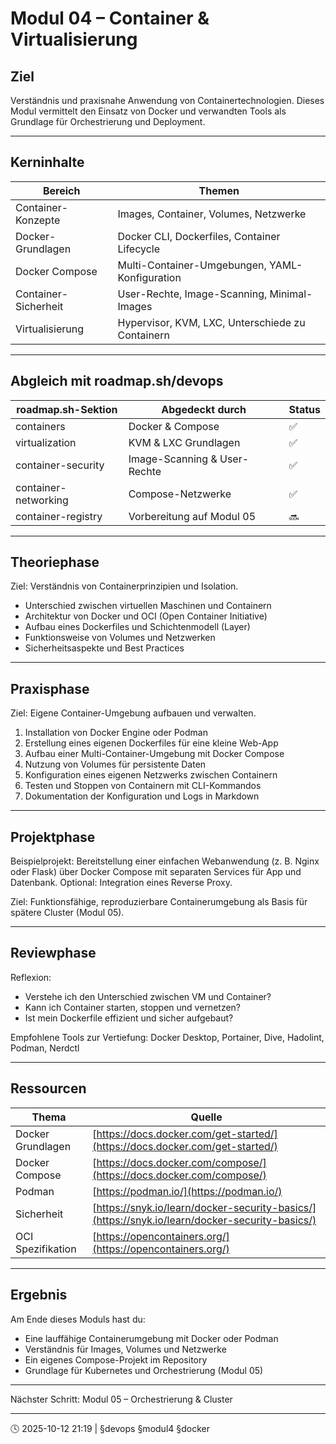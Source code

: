 # Modul 04 – Container & Virtualisierung

## Ziel

Verständnis und praxisnahe Anwendung von Containertechnologien.
Dieses Modul vermittelt den Einsatz von Docker und verwandten Tools als Grundlage für Orchestrierung und Deployment.

---

## Kerninhalte

| Bereich              | Themen                                           |
| -------------------- | ------------------------------------------------ |
| Container-Konzepte   | Images, Container, Volumes, Netzwerke            |
| Docker-Grundlagen    | Docker CLI, Dockerfiles, Container Lifecycle     |
| Docker Compose       | Multi-Container-Umgebungen, YAML-Konfiguration   |
| Container-Sicherheit | User-Rechte, Image-Scanning, Minimal-Images      |
| Virtualisierung      | Hypervisor, KVM, LXC, Unterschiede zu Containern |

---

## Abgleich mit roadmap.sh/devops

| roadmap.sh-Sektion   | Abgedeckt durch              | Status |
| -------------------- | ---------------------------- | ------ |
| containers           | Docker & Compose             | ✅      |
| virtualization       | KVM & LXC Grundlagen         | ✅      |
| container-security   | Image-Scanning & User-Rechte | ✅      |
| container-networking | Compose-Netzwerke            | ✅      |
| container-registry   | Vorbereitung auf Modul 05    | 🔜     |

---

## Theoriephase

Ziel: Verständnis von Containerprinzipien und Isolation.

* Unterschied zwischen virtuellen Maschinen und Containern
* Architektur von Docker und OCI (Open Container Initiative)
* Aufbau eines Dockerfiles und Schichtenmodell (Layer)
* Funktionsweise von Volumes und Netzwerken
* Sicherheitsaspekte und Best Practices

---

## Praxisphase

Ziel: Eigene Container-Umgebung aufbauen und verwalten.

1. Installation von Docker Engine oder Podman
2. Erstellung eines eigenen Dockerfiles für eine kleine Web-App
3. Aufbau einer Multi-Container-Umgebung mit Docker Compose
4. Nutzung von Volumes für persistente Daten
5. Konfiguration eines eigenen Netzwerks zwischen Containern
6. Testen und Stoppen von Containern mit CLI-Kommandos
7. Dokumentation der Konfiguration und Logs in Markdown

---

## Projektphase

Beispielprojekt:
Bereitstellung einer einfachen Webanwendung (z. B. Nginx oder Flask) über Docker Compose mit separaten Services für App und Datenbank.
Optional: Integration eines Reverse Proxy.

Ziel: Funktionsfähige, reproduzierbare Containerumgebung als Basis für spätere Cluster (Modul 05).

---

## Reviewphase

Reflexion:

* Verstehe ich den Unterschied zwischen VM und Container?
* Kann ich Container starten, stoppen und vernetzen?
* Ist mein Dockerfile effizient und sicher aufgebaut?

Empfohlene Tools zur Vertiefung:
Docker Desktop, Portainer, Dive, Hadolint, Podman, Nerdctl

---

## Ressourcen

| Thema             | Quelle                                                                                         |
| ----------------- | ---------------------------------------------------------------------------------------------- |
| Docker Grundlagen | [https://docs.docker.com/get-started/](https://docs.docker.com/get-started/)                   |
| Docker Compose    | [https://docs.docker.com/compose/](https://docs.docker.com/compose/)                           |
| Podman            | [https://podman.io/](https://podman.io/)                                                       |
| Sicherheit        | [https://snyk.io/learn/docker-security-basics/](https://snyk.io/learn/docker-security-basics/) |
| OCI Spezifikation | [https://opencontainers.org/](https://opencontainers.org/)                                     |

---

## Ergebnis

Am Ende dieses Moduls hast du:

* Eine lauffähige Containerumgebung mit Docker oder Podman
* Verständnis für Images, Volumes und Netzwerke
* Ein eigenes Compose-Projekt im Repository
* Grundlage für Kubernetes und Orchestrierung (Modul 05)

---

Nächster Schritt: Modul 05 – Orchestrierung & Cluster

---

🕓 2025-10-12 21:19 | §devops §modul4 §docker
